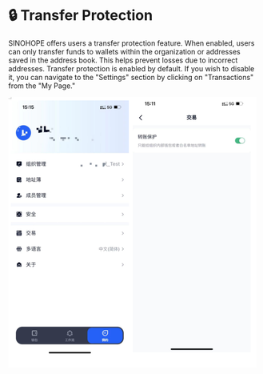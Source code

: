 # 🔒 Transfer Protection

SINOHOPE offers users a transfer protection feature. When enabled, users can only transfer funds to wallets within the organization or addresses saved in the address book. This helps prevent losses due to incorrect addresses. Transfer protection is enabled by default. If you wish to disable it, you can navigate to the "Settings" section by clicking on "Transactions" from the "My Page."

![](<../images/assets/image (21).png>)

<figure><img src="https://newhuotech.larksuite.com/space/api/box/stream/download/asynccode/?code=YjI4OGVjZWFjNjNhNzlmMGY5MDhhMDBmM2MxZWUwYTNfd0puS1JEMmhRUkk5QmhKNW9qM1ZYakxJZXQ2bnU4V2xfVG9rZW46TTNwcGJuM29ibzE2N1h4bFhmUnVmSHBYc09xXzE2ODM3MDMyODU6MTY4MzcwNjg4NV9WNA" alt=""><figcaption></figcaption></figure>
